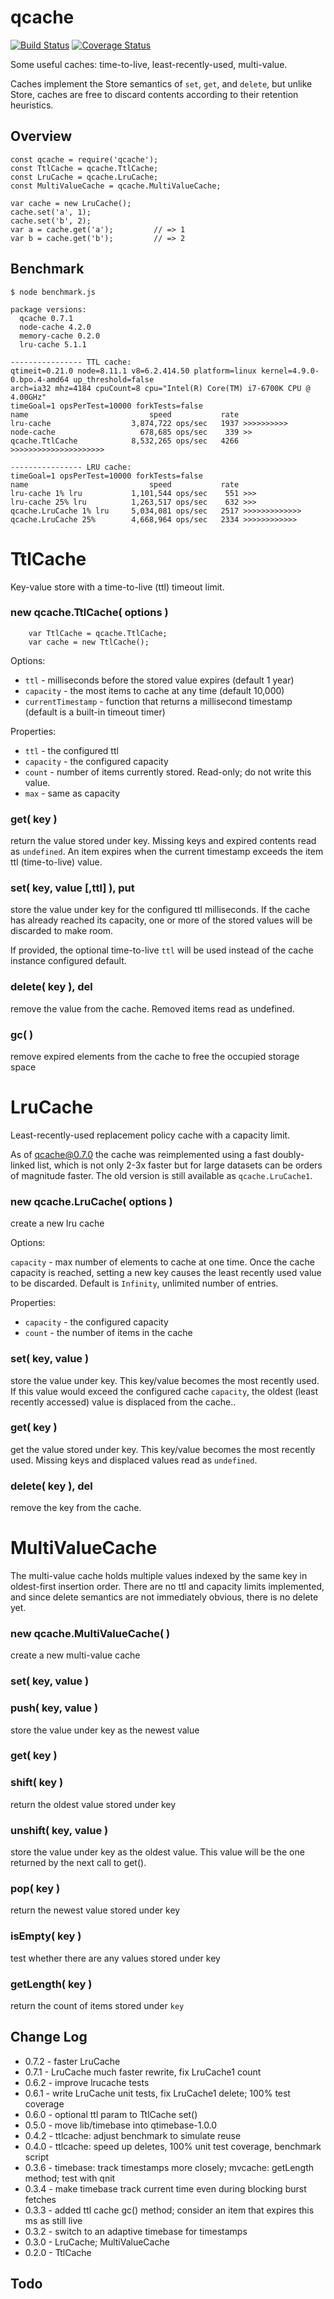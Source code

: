 qcache
======
[![Build Status](https://api.travis-ci.org/andrasq/node-qcache.svg?branch=master)](https://travis-ci.org/andrasq/node-qcache?branch=master)
[![Coverage Status](https://coveralls.io/repos/github/andrasq/node-qcache/badge.svg?branch=master)](https://coveralls.io/github/andrasq/node-qcache?branch=master)


Some useful caches: time-to-live, least-recently-used, multi-value.

Caches implement the Store semantics of `set`, `get`, and `delete`, but unlike
Store, caches are free to discard contents according to their retention
heuristics.


Overview
--------

    const qcache = require('qcache');
    const TtlCache = qcache.TtlCache;
    const LruCache = qcache.LruCache;
    const MultiValueCache = qcache.MultiValueCache;

    var cache = new LruCache();
    cache.set('a', 1);
    cache.set('b', 2);
    var a = cache.get('a');         // => 1
    var b = cache.get('b');         // => 2


Benchmark
---------

    $ node benchmark.js

    package versions:
      qcache 0.7.1
      node-cache 4.2.0
      memory-cache 0.2.0
      lru-cache 5.1.1

    ---------------- TTL cache:
    qtimeit=0.21.0 node=8.11.1 v8=6.2.414.50 platform=linux kernel=4.9.0-0.bpo.4-amd64 up_threshold=false
    arch=ia32 mhz=4184 cpuCount=8 cpu="Intel(R) Core(TM) i7-6700K CPU @ 4.00GHz"
    timeGoal=1 opsPerTest=10000 forkTests=false
    name                           speed           rate
    lru-cache                  3,874,722 ops/sec   1937 >>>>>>>>>>
    node-cache                   678,685 ops/sec    339 >>
    qcache.TtlCache            8,532,265 ops/sec   4266 >>>>>>>>>>>>>>>>>>>>>

    ---------------- LRU cache:
    timeGoal=1 opsPerTest=10000 forkTests=false
    name                           speed           rate
    lru-cache 1% lru           1,101,544 ops/sec    551 >>>
    lru-cache 25% lru          1,263,517 ops/sec    632 >>>
    qcache.LruCache 1% lru     5,034,081 ops/sec   2517 >>>>>>>>>>>>>
    qcache.LruCache 25%        4,668,964 ops/sec   2334 >>>>>>>>>>>>


TtlCache
========

Key-value store with a time-to-live (ttl) timeout limit.

### new qcache.TtlCache( options )

        var TtlCache = qcache.TtlCache;
        var cache = new TtlCache();

Options:

- `ttl` - milliseconds before the stored value expires (default 1 year)
- `capacity` - the most items to cache at any time (default 10,000)
- `currentTimestamp` - function that returns a millisecond timestamp
(default is a built-in timeout timer)

Properties:

- `ttl` - the configured ttl
- `capacity` - the configured capacity
- `count` - number of items currently stored.  Read-only; do not write this value.
- `max` - same as capacity

### get( key )

return the value stored under key.  Missing keys and expired contents read as
`undefined`.  An item expires when the current timestamp exceeds the item
ttl (time-to-live) value.

### set( key, value [,ttl] ), put

store the value under key for the configured ttl milliseconds.  If the cache
has already reached its capacity, one or more of the stored values will be
discarded to make room.

If provided, the optional time-to-live `ttl` will be used instead of the cache
instance configured default.

### delete( key ), del

remove the value from the cache.  Removed items read as undefined.

### gc( )

remove expired elements from the cache to free the occupied storage space


LruCache
========

Least-recently-used replacement policy cache with a capacity limit.

As of qcache@0.7.0 the cache was reimplemented using a fast doubly-linked list,
which is not only 2-3x faster but for large datasets can be orders of magnitude faster.
The old version is still available as `qcache.LruCache1`.

### new qcache.LruCache( options )

create a new lru cache

Options:

`capacity` - max number of elements to cache at one time.  Once the cache
capacity is reached, setting a new key causes the least recently used value to
be discarded.  Default is `Infinity`, unlimited number of entries.

Properties:

- `capacity` - the configured capacity
- `count` - the number of items in the cache

### set( key, value )

store the value under key.  This key/value becomes the most recently used.
If this value would exceed the configured cache `capacity`, the oldest (least recently
accessed) value is displaced from the cache..

### get( key )

get the value stored under key.  This key/value becomes the most recently used.
Missing keys and displaced values read as `undefined`.

### delete( key ), del

remove the key from the cache.


MultiValueCache
===============

The multi-value cache holds multiple values indexed by the same key in
oldest-first insertion order.  There are no ttl and capacity limits
implemented, and since delete semantics are not immediately obvious, there is
no delete yet.

### new qcache.MultiValueCache( )

create a new multi-value cache

### set( key, value )
### push( key, value )

store the value under key as the newest value

### get( key )
### shift( key )

return the oldest value stored under key

### unshift( key, value )

store the value under key as the oldest value.  This value will be the one
returned by the next call to get().

### pop( key )

return the newest value stored under key

### isEmpty( key )

test whether there are any values stored under key

### getLength( key )

return the count of items stored under `key`


Change Log
----------

- 0.7.2 - faster LruCache
- 0.7.1 - LruCache much faster rewrite, fix LruCache1 count
- 0.6.2 - improve lrucache tests
- 0.6.1 - write LruCache unit tests, fix LruCache1 delete; 100% test coverage
- 0.6.0 - optional ttl param to TtlCache set()
- 0.5.0 - move lib/timebase into qtimebase-1.0.0
- 0.4.2 - ttlcache: adjust benchmark to simulate reuse
- 0.4.0 - ttlcache: speed up deletes, 100% unit test coverage, benchmark script
- 0.3.6 - timebase: track timestamps more closely; mvcache: getLength method; test with qnit
- 0.3.4 - make timebase track current time even during blocking burst fetches
- 0.3.3 - added ttl cache gc() method; consider an item that expires this ms as still live
- 0.3.2 - switch to an adaptive timebase for timestamps
- 0.3.0 - LruCache; MultiValueCache
- 0.2.0 - TtlCache


Todo
----
